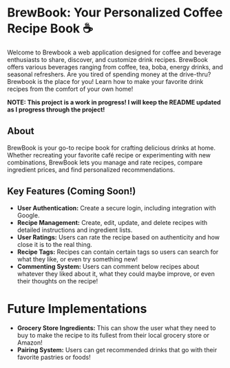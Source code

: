 # BrewBook: Your Personalized Coffee Recipe Book ☕

Welcome to Brewbook a web application designed for coffee and beverage enthusiasts to share, discover, and customize drink recipes. BrewBook offers various beverages ranging from coffee, tea, boba, energy drinks, and seasonal refreshers. Are you tired of spending money at the drive-thru? Brewbook is the place for you! Learn how to make your favorite drink recipes from the comfort of your own home!

__**NOTE: This project is a work in progress! I will keep the README updated as I progress through the project!**__

## About

BrewBook is your go-to recipe book for crafting delicious drinks at home. Whether recreating your favorite café recipe or experimenting with new combinations, BrewBook lets you manage and rate recipes, compare ingredient prices, and find personalized recommendations.

## Key Features (Coming Soon!)

- **User Authentication:** Create a secure login, including integration with Google.
- **Recipe Management:** Create, edit, update, and delete recipes with detailed instructions and ingredient lists.
- **User Ratings:** Users can rate the recipe based on authenticity and how close it is to the real thing.
- **Recipe Tags:** Recipes can contain certain tags so users can search for what they like, or even try something new!
- **Commenting System:** Users can comment below recipes about whatever they liked about it, what they could maybe improve, or even their thoughts on the recipe!

# Future Implementations

- **Grocery Store Ingredients:** This can show the user what they need to buy to make the recipe to its fullest from their local grocery store or Amazon!
- **Pairing System:** Users can get recommended drinks that go with their favorite pastries or foods!







